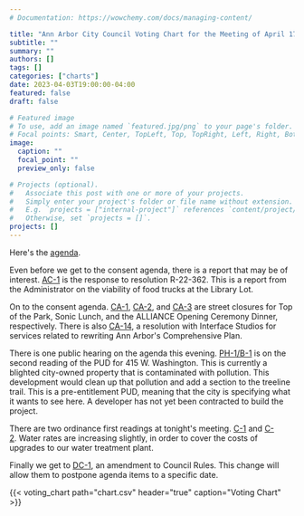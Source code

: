 ```yaml
---
# Documentation: https://wowchemy.com/docs/managing-content/

title: "Ann Arbor City Council Voting Chart for the Meeting of April 17, 2023"
subtitle: ""
summary: ""
authors: []
tags: []
categories: ["charts"]
date: 2023-04-03T19:00:00-04:00
featured: false
draft: false

# Featured image
# To use, add an image named `featured.jpg/png` to your page's folder.
# Focal points: Smart, Center, TopLeft, Top, TopRight, Left, Right, BottomLeft, Bottom, BottomRight.
image:
  caption: ""
  focal_point: ""
  preview_only: false

# Projects (optional).
#   Associate this post with one or more of your projects.
#   Simply enter your project's folder or file name without extension.
#   E.g. `projects = ["internal-project"]` references `content/project/deep-learning/index.md`.
#   Otherwise, set `projects = []`.
projects: []
---
```

Here's the [agenda](https://a2gov.legistar.com/MeetingDetail.aspx?ID=1062171&GUID=CA414ADD-66B8-48BE-9373-6DCAFA7EECC3&Options=info%7C&Search=).

Even before we get to the consent agenda, there is a report that may be of interest. [AC-1](https://a2gov.legistar.com/LegislationDetail.aspx?ID=6167729&GUID=11070037-B403-412C-924A-25A28D3DB13D&Options=&Search=) is the response to resolution R-22-362. This is a report from the Administrator on the viability of food trucks at the Library Lot.

On to the consent agenda. [CA-1](https://a2gov.legistar.com/LegislationDetail.aspx?ID=6122680&GUID=8CA6F98C-22B0-43D8-8B82-7FC8B84476D3&Options=&Search=), [CA-2](https://a2gov.legistar.com/LegislationDetail.aspx?ID=6122679&GUID=4941E38C-154C-48AD-BBC5-182D9408260D&Options=&Search=), and [CA-3](https://a2gov.legistar.com/LegislationDetail.aspx?ID=6122690&GUID=DA669741-01A6-48AC-A7DB-4C138AE3CF2A&Options=&Search=) are street closures for Top of the Park, Sonic Lunch, and the ALLIANCE Opening Ceremony Dinner, respectively. There is also [CA-14](https://a2gov.legistar.com/LegislationDetail.aspx?ID=6124799&GUID=9D65CC3D-0D29-4EC8-84E5-085A0325CB33&Options=&Search=), a resolution with Interface Studios for services related to rewriting Ann Arbor's Comprehensive Plan. 

There is one public hearing on the agenda this evening. [PH-1/B-1](https://a2gov.legistar.com/LegislationDetail.aspx?ID=6054963&GUID=41B151CE-10DE-4380-811B-79A5ADFADB3E&Options=&Search=) is on the second reading of the PUD for 415 W. Washington. This is currently a blighted city-owned property that is contaminated with pollution. This development would clean up that pollution and add a section to the treeline trail. This is a pre-entitlement PUD, meaning that the city is specifying what it wants to see here. A developer has not yet been contracted to build the project.

There are two ordinance first readings at tonight's meeting. [C-1](https://a2gov.legistar.com/LegislationDetail.aspx?ID=6122673&GUID=A5D97CFF-B226-417A-9440-D6301D5F0E39&Options=&Search=) and [C-2](https://a2gov.legistar.com/LegislationDetail.aspx?ID=6122674&GUID=B86C7EFD-570D-4D6A-9631-9B1C10880908&Options=&Search=). Water rates are increasing slightly, in order to cover the costs of upgrades to our water treatment plant.

Finally we get to [DC-1](https://a2gov.legistar.com/LegislationDetail.aspx?ID=6123551&GUID=1740B255-1846-4515-B92C-FF5C488C0513&Options=&Search=), an amendment to Council Rules. This change will allow them to postpone agenda items to a specific date.

{{< voting_chart path="chart.csv" header="true" caption="Voting Chart" >}}
